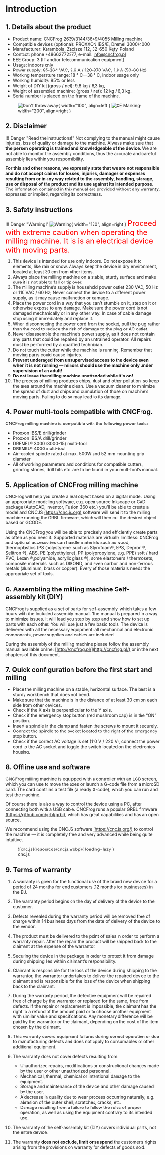# Introduction

## 1. Details about the product
* Product name: CNCFrog 2639/3144/3649/4055 Milling machine
* Compatible devices (optional): PROXXON IBS/E, Dremel 3000/4000
* Manufacturer: Karambola, Zacisze 112, 32-650 Kęty, Poland
* Contact: phone +48662772277, e-mail: info@cncfrog.pl
* EEE Group: 3 (IT and/or telecommunication equipment)
* Usage: indoors only
* Power supply: 85-264 VAC, 3,6 A / 120-370 VAC, 1,8 A (50-60 Hz)
* Working temperature range: 18 ° C—38 ° C, indoor usage only
* Working humidity: 85% or less
* Weight of DIY kit (gross / net): 9,8 kg / 6,3 kg,
* Weight of assembled machine: (gross / net): 12 kg / 6,3 kg.
* Serial number is placed on the frame of the machine.
  
<figure markdown>

![Don't throw away](resources/WEEE_symbol_vectors.svg){ width="100", align=left }
![CE Marking](resources/CEMarking.svg){ width="200", align=right }

</figure>

## 2. Disclaimer

!!! Danger "Read the instructions!"
    Not complying to the manual might cause injuries, loss of quality or damage to the machine. Always make sure that __the person operating is trained and knowledgeable of the device.__ We are not able to monitor the assembly conditions, thus the accurate and careful assembly lies within you responsibility.

__For this and other reasons, we expressly state that we are not responsible and do not accept claims for losses, injuries, damages or expenses resulting from or in any way related to the assembly, handling, storage, use or disposal of the product and its use against its intended purpose.__ The information contained in this manual are provided without any warranty, expressed or implied, regarding its correctness.

## 3. Safety instructions

!!! Danger "Warning!"
    ![Warning](resources/warningOutline.svg){ width="120", align=right }
    <font size=5 color=red> Proceed with extreme caution when operating the milling machine. It is is an electrical device with moving parts.</font>

1. This device is intended for use only indoors. Do not expose it to elements, like rain or snow. Always keep the device in dry environment, located at least 30 cm from other items.
2. Always place the milling machine on a stable, sturdy surface and make sure it is not able to fall or tip over.
3. The milling machine’s supply is household power outlet 230 VAC, 50 Hz or 110 VAC / 60 Hz; Never connect the device to a different power supply, as it may cause malfunction or damage.
4. Place the power cord in a way that you can’t stumble on it, step on it or otherwise expose to any damage. Make sure the power cord is not damaged mechanically or in any other way. In case of cable damage stop using it immediately and replace it.
5. When disconnecting the power cord from the socket, pull the plug rather than the cord to reduce the risk of damage to the plug or AC outlet.
6. Never disassemble the machine’s power supply, as it does not contain any parts that could be repaired by an untrained operator. All repairs must be performed by a qualified technician.
7. Do not touch the cutter while the machine is running. Remember that moving parts could cause injuries.
8. __Prevent underaged from unsupervised access to the device even when it is not running — minors should use the machine only under supervision of an adult!__
9. __Do not leave the milling machine unattended while it's on!__
10. The process of milling produces chips, dust and other pollution, so keep the area around the machine clean. Use a vacuum cleaner to minimize the spread of dust and chips and cumulation of those on machine’s moving parts. Failing to do so may lead to its damage.

## 4. Power multi-tools compatible with CNCFrog.

CNCFrog milling machine is compatible with the following power tools:

* Proxxon IBS/E drill/grinder
* Proxxon IBS/A drill/grinder
* DREMEL® 3000 (3000-15) multi-tool
* DREMEL® 4000 multi-tool
* Air–cooled spindle rated at max. 500W and 52 mm mounting grip diameter
* All of working parameters and conditions for compatible cutters, grinding stones, drill bits etc. are to be found in your mult-tool’s manual.

## 5. Application of CNCFrog milling machine

CNCFrog will help you create a real object based on a digital model. Using an appropriate modeling software, e.g. open source Inkscape or CAD package (AutoCAD, Inventor, Fusion 360 etc.) you’ll be able to create a model and CNCJS [(https://cnc.js.org)](https://cnc.js.org) software will send it to the milling machine running the GRBL firmware, which will then cut the desired object based on GCODE.

Using the CNCFrog you will be able to precisely and efficiently create parts as often as you need it. Supported materials are virtually limitless: CNCFrog and optional accessories can handle materials such as wood, thermoplastics (PS (polystyrene, such as Styrofoam®, EPS, Depron ®, Selitron ®), ABS, PE (polyethylene), PP (polypropylene, e.g. PPE) soft / hard PVC, Lexan ®,polyamide, acrylic glass ®), some elastomers / thermosets, composite materials, such as DIBOND, and even carbon and non-ferrous metals (aluminum, brass or copper). Every of those materials needs the appropriate set of tools.

## 6. Assembling the milling machine Self-assembly kit (DIY)

CNCFrog is supplied as a set of parts for self-assembly, which takes a few hours with the included assembly manual. The manual is prepared in a way to minimize issues. It will lead you step by step and show how to set up parts with each other. You will use just a few basic tools. The device is delivered with all the necessary equipment: all mechanical and electronic components, power supplies and cables are included.

During the assembly of the milling machine please follow the assembly manual available online: [http://cncfrog.pl/](http://cncfrog.pl/) or in the next chapters of this document.

## 7. Quick configuration before the first start and milling

* Place the milling machine on a stable, horizontal surface. The best is a sturdy workbench that does not bend.
* Make sure that the machine is in the distance of at least 30 cm on each side from other devices.
* Check if the X axis is perpendicular to the Y axis.
* Check if the emergency stop button (red mushroom cap) is in the “ON” position.
* Insert a spindle in the clamp and fasten the screws to mount it securely.
* Connect the spindle to the socket located to the right of the emergency stop button.
* Check if the correct AC voltage is set (110 V / 220 V), connect the power cord to the AC socket and toggle the switch located on the electronics housing.

## 8. Offline use and software 

CNCFrog milling machine is equipped with a controller with an LCD screen, which you can use to move the axes or launch a G-code file from a microSD card. The card contains a test file (a ready G-code), which you can run and test the machine.

Of course there is also a way to control the device using a PC, after connecting both with a USB cable. CNCFrog runs a popular GRBL firmware [(https://github.com/grbl/grbl)](https://github.com/grbl/grbl), which has great capabilities and has an open source.

We recommend using the CNCJS software [(https://cnc.js.org/)](https://cnc.js.org/) to control the machine — it is completely free and very advanced while being quite intuitive.

<figure markdown>
![cnc.js](resources/cncjs.webp){ loading=lazy }
<figcaption>cnc.js</figcaption>
</figure>

## 9. Terms of warranty

1. A warranty is given for the functional use of the brand new device for a period of 24 months for end customers (12 months for businesses) in the EU.

2. The warranty period begins on the day of delivery of the device to the customer.

3. Defects revealed during the warranty period will be removed free of charge within 14 business days from the date of delivery of the device to the vendor.

4. The product must be delivered to the point of sales in order to perform a warranty repair. After the repair the product will be shipped back to the claimant at the expense of the warrantor.

5. Securing the device in the package in order to protect it from damage during shipping lies within claimant’s responsibility.

6. Claimant is responsible for the loss of the device during shipping to the warrantor, the warrantor undertakes to deliver the repaired device to the claimant and is responsible for the loss of the device when shipping back to the claimant.

7. During the warranty period, the defective equipment will be repaired free of charge by the warrantor or replaced for the same, free from defects. If the repair or replacement is impossible, the claimant has the right to a refund of the amount paid or to choose another equipment with similar value and specifications. Any monetary difference will be paid by the warrantor or the claimant, depending on the cost of the item chosen by the claimant.

8. This warranty covers equipment failures during correct operation or due to manufacturing defects and does not apply to consumables or other additional equipment.

9. The warranty does not cover defects resulting from:

    * Unauthorized repairs, modifications or constructional changes made by the user or other unauthorized personnel.
    * Mechanical, thermal, chemical or intentional damage to the equipment.
    * Storage and maintenance of the device and other damage caused by the user.
    * A decrease in quality due to wear process occurring naturally, e.g. abrasion of the outer shell, scratches, cracks, etc.
    * Damage resulting from a failure to follow the rules of proper operation, as well as using the equipment contrary to its intended use.

10. The warranty of the self-assembly kit (DIY) covers individual parts, not the entire device. 
11. The warranty __does not exclude, limit or suspend__ the customer’s rights arising from the provisions on warranty for defects of goods sold.
